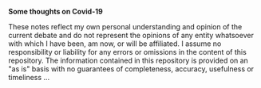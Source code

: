 **Some thoughts on Covid-19**

These notes reflect my own personal understanding and opinion of the
current debate and do not represent the opinions of any entity
whatsoever with which I have been, am now, or will be affiliated.  I
assume no responsibility or liability for any errors or omissions in
the content of this repository. The information contained in this
repository is provided on an "as is" basis with no guarantees of
completeness, accuracy, usefulness or timeliness ...
